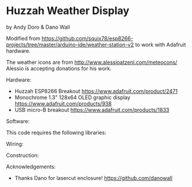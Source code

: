 Huzzah Weather Display
================
 by Andy Doro & Dano Wall
 
Modified from https://github.com/squix78/esp8266-projects/tree/master/arduino-ide/weather-station-v2 to work with Adafruit hardware.

The weather icons are from http://www.alessioatzeni.com/meteocons/ Alessio is accepting donations for his work.
 
 
Hardware:

- Huzzah ESP8266 Breakout https://www.adafruit.com/product/2471
- Monochrome 1.3" 128x64 OLED graphic display https://www.adafruit.com/products/938
- USB micro-B breakout https://www.adafruit.com/products/1833
 

Software:
 
This code requires the following libraries:

 


Wiring:


 
Construction:


 

Acknowledgements:
  - Thanks Dano for lasercut enclosure! https://github.com/danowall
 

